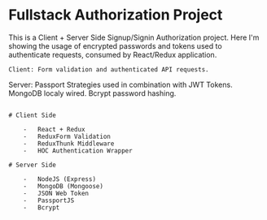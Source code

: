 # Fullstack Authorization Project
This is a Client + Server Side Signup/Signin Authorization project. Here I'm showing the usage of encrypted passwords and tokens used to authenticate requests, consumed by React/Redux application. 
```    
Client: Form validation and authenticated API requests.  
```
Server: Passport Strategies used in combination with JWT Tokens. MongoDB localy 
wired. Bcrypt password hashing.
```

# Client Side 

    -   React + Redux
    -   ReduxForm Validation
    -   ReduxThunk Middleware
    -   HOC Authentication Wrapper

# Server Side 

    -   NodeJS (Express)
    -   MongoDB (Mongoose)
    -   JSON Web Token
    -   PassportJS
    -   Bcrypt